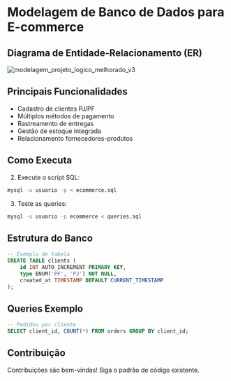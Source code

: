 # Modelagem de Banco de Dados para E-commerce

## Diagrama de Entidade-Relacionamento (ER)
![modelagem_projeto_logico_melhorado_v3](https://github.com/user-attachments/assets/fb2fdf90-bb17-4199-8109-ee5ea1b7b325)


## Principais Funcionalidades
- Cadastro de clientes PJ/PF
- Múltiplos métodos de pagamento
- Rastreamento de entregas
- Gestão de estoque integrada
- Relacionamento fornecedores-produtos

## Como Executa


2. Execute o script SQL:
```bash
mysql -u usuario -p < ecommerce.sql
```

3. Teste as queries:
```bash
mysql -u usuario -p ecommerce < queries.sql
```

## Estrutura do Banco
```sql
-- Exemplo de tabela
CREATE TABLE clients (
    id INT AUTO_INCREMENT PRIMARY KEY,
    type ENUM('PF', 'PJ') NOT NULL,
    created_at TIMESTAMP DEFAULT CURRENT_TIMESTAMP
);
```

## Queries Exemplo
```sql
-- Pedidos por cliente
SELECT client_id, COUNT(*) FROM orders GROUP BY client_id;
```

## Contribuição
Contribuições são bem-vindas! Siga o padrão de código existente.
